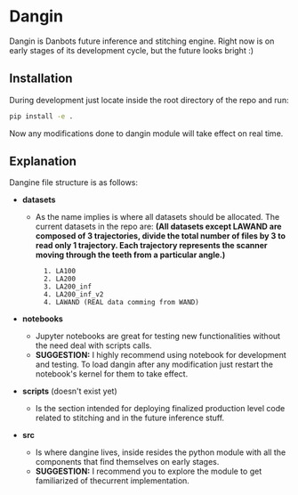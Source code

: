 
# Dangin

Dangin is Danbots future inference and stitching engine.
Right now is on early stages of its development cycle, but the future looks bright :)


## Installation
During development just locate inside the root directory of the repo and run:
```bash
pip install -e .
```
Now any modifications done to dangin module will take effect on real time.

## Explanation
Dangine file structure is as follows:
- **datasets**
    - As the name implies is where all datasets should be allocated. The current datasets in the repo are: 
    **(All datasets except LAWAND are composed of 3 trajectories, divide the total number of files by 3 to read only 1 trajectory. Each trajectory represents the scanner moving through the teeth from a particular angle.)**

            1. LA100 
            2. LA200
            3. LA200_inf
            4. LA200_inf_v2
            4. LAWAND (REAL data comming from WAND)
- **notebooks**
  
    - Jupyter notebooks are great for testing new functionalities without the need deal with scripts calls. 
    - **SUGGESTION:** I highly recommend using notebook for development and testing. To load dangin after any modification just restart the notebook's kernel for them to take effect.

- **scripts** (doesn't exist yet)
    - Is the section intended for deploying finalized production level code related to stitching and in the future inference stuff.

- **src**
    - Is where dangine lives, inside resides the python module with all the components that find themselves on early stages.
    - **SUGGESTION:** I recommend you to explore the module to get familiarized of thecurrent implementation.



